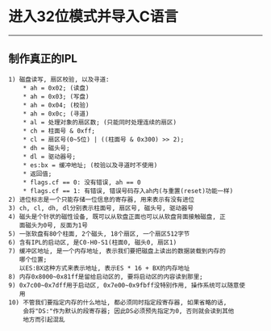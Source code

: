 # **进入32位模式并导入C语言** #
***


## **制作真正的IPL** ##
    1) 磁盘读写, 扇区校验, 以及寻道:
        * ah = 0x02; (读盘)
        * ah = 0x03; (写盘)
        * ah = 0x04; (校验)
        * ah = 0x0c; (寻道)
        * al = 处理对象的扇区数; (只能同时处理连续的扇区)
        * ch = 柱面号 & 0xff;
        * cl = 扇区号(0~5位) | ((柱面号 & 0x300) >> 2);
        * dh = 磁头号;
        * dl = 驱动器号;
        * es:bx = 缓冲地址; (校验以及寻道时不使用)
        * 返回值;
        * flags.cf == 0: 没有错误, ah == 0
        * flags.cf == 1: 有错误, 错误号码存入ah内(与重置(reset)功能一样)
    2) 进位标志是一个只能存储一位信息的寄存器, 用来表示有没有进位
    3) ch, cl, dh, dl分别表示柱面号, 扇区号, 磁头号, 驱动器号
    4) 磁头是个针状的磁性设备, 既可以从软盘正面也可以从软盘背面接触磁盘, 正
       面磁头为0号, 反面为1号
    5) 一张软盘有80个柱面, 2个磁头, 18个扇区, 一个扇区512字节
    6) 含有IPL的启动区, 是C0-H0-S1(柱面0, 磁头0, 扇区1)
    7) 缓冲区地址, 是一个内存地址, 表示我们要把磁盘上读出的数据装载到内存的
       哪个位置; 
       以ES:BX这种方式来表示地址, 表示ES * 16 + BX的内存地址
    8) 内存0x8000~0x81ff是留给启动区的, 要将启动区的内容读到那里; 
    9) 0x7c00~0x7dff用于启动区, 0x7e00~0x9fbff没特别作用, 操作系统可以随意使
       用
    10) 不管我们要指定内存的什么地址, 都必须同时指定段寄存器, 如果省略的话, 
        会将"DS:"作为默认的段寄存器; 因此DS必须预先指定为0, 否则就会读到其他
        地方而引起混乱
